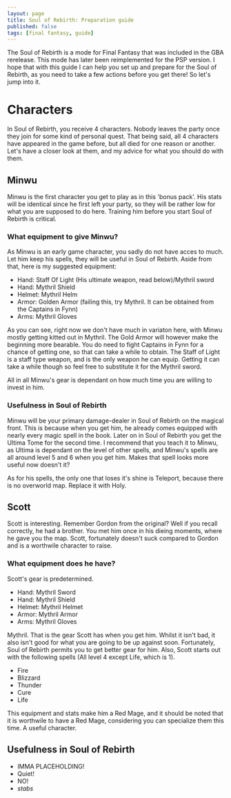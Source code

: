 ```yaml
---
layout: page
title: Soul of Rebirth: Preparation guide
published: false
tags: [final fantasy, guide]
---
```


The Soul of Rebirth is a mode for Final Fantasy that was included in the GBA rerelease. This mode has later been reimplemented for the PSP version. I hope that with this guide I can help you set up and prepare for the Soul of Rebirth, as you need to take a few actions before you get there! So let's jump into it.

# Characters
In Soul of Rebirth, you receive 4 characters. Nobody leaves the party once they join for some kind of personal quest. That being said, all 4 characters have appeared in the game before, but all died for one reason or another. Let's have a closer look at them, and my advice for what you should do with them.

## Minwu
Minwu is the first character you get to play as in this 'bonus pack'. His stats will be identical since he first left your party, so they will be rather low for what you are supposed to do here. Training him before you start Soul of Rebirth is critical.

### What equipment to give Minwu?
As Minwu is an early game character, you sadly do not have acces to much. Let him keep his spells, they will be useful in Soul of Rebirth. Aside from that, here is my suggested equipment:
* Hand: Staff Of Light (His ultimate weapon, read below)/Mythril sword
* Hand: Mythril Shield
* Helmet: Mythril Helm
* Armor: Golden Armor (failing this, try Mythril. It can be obtained from the Captains in Fynn)
* Arms: Mythril Gloves

As you can see, right now we don't have much in variaton here, with Minwu mostly getting kitted out in Mythril. The Gold Armor will however make the beginning more bearable. You do need to fight Captains in Fynn for a chance of getting one, so that can take a while to obtain. The Staff of Light is a staff type weapon, and is the only weapon he can equip. Getting it can take a while though so feel free to substitute it for the Mythril sword.

All in all Minwu's gear is dependant on how much time you are willing to invest in him.

### Usefulness in Soul of Rebirth
Minwu will be your primary damage-dealer in Soul of Rebirth on the magical front. This is because when you get him, he already comes equipped with nearly every magic spell in the book. Later on in Soul of Rebirth you get the Ultima Tome for the second time. I recommend that you teach it to Minwu, as Ultima is dependant on the level of other spells, and Minwu's spells are all around level 5 and 6 when you get him. Makes that spell looks more useful now doesn't it?

As for his spells, the only one that loses it's shine is Teleport, because there is no overworld map. Replace it with Holy.


## Scott
Scott is interesting. Remember Gordon from the original? Well if you recall correctly, he had a brother. You met him once in his dieing moments, where he gave you the map. Scott, fortunately doesn't suck compared to Gordon and is a worthwile character to raise.

### What equipment does he have?
Scott's gear is predetermined.
* Hand: Mythril Sword
* Hand: Mythril Shield
* Helmet: Mythril Helmet
* Armor: Mythril Armor
* Arms: Mythril Gloves

Mythril. That is the gear Scott has when you get him. Whilst it isn't bad, it also isn't good for what you are going to be up against soon. Fortunately, Soul of Rebirth permits you to get better gear for him. Also, Scott starts out with the following spells (All level 4 except Life, which is 1).
* Fire
* Blizzard
* Thunder
* Cure
* Life

This equipment and stats make him a Red Mage, and it should be noted that it is worthwile to have a Red Mage, considering you can specialize them this time. A useful character.

## Usefulness in Soul of Rebirth
- IMMA PLACEHOLDING!
- Quiet!
- NO!
- *stabs*
